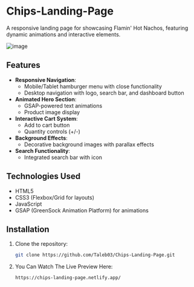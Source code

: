 # Chips-Landing-Page

A responsive landing page for showcasing Flamin' Hot Nachos, featuring dynamic animations and interactive elements.

![image](https://github.com/user-attachments/assets/a66f48da-73f4-4be4-8207-6a1334441226)


## Features

- **Responsive Navigation**: 
  - Mobile/Tablet hamburger menu with close functionality
  - Desktop navigation with logo, search bar, and dashboard button
- **Animated Hero Section**:
  - GSAP-powered text animations
  - Product image display
- **Interactive Cart System**:
  - Add to cart button
  - Quantity controls (+/-)
- **Background Effects**:
  - Decorative background images with parallax effects
- **Search Functionality**:
  - Integrated search bar with icon

## Technologies Used

- HTML5
- CSS3 (Flexbox/Grid for layouts)
- JavaScript
- GSAP (GreenSock Animation Platform) for animations

## Installation

1. Clone the repository:
   ```bash
   git clone https://github.com/Taleb03/Chips-Landing-Page.git
   ```
2. You Can Watch The Live Preview Here:
   ```bash
   https://chips-landing-page.netlify.app/
   ```   
